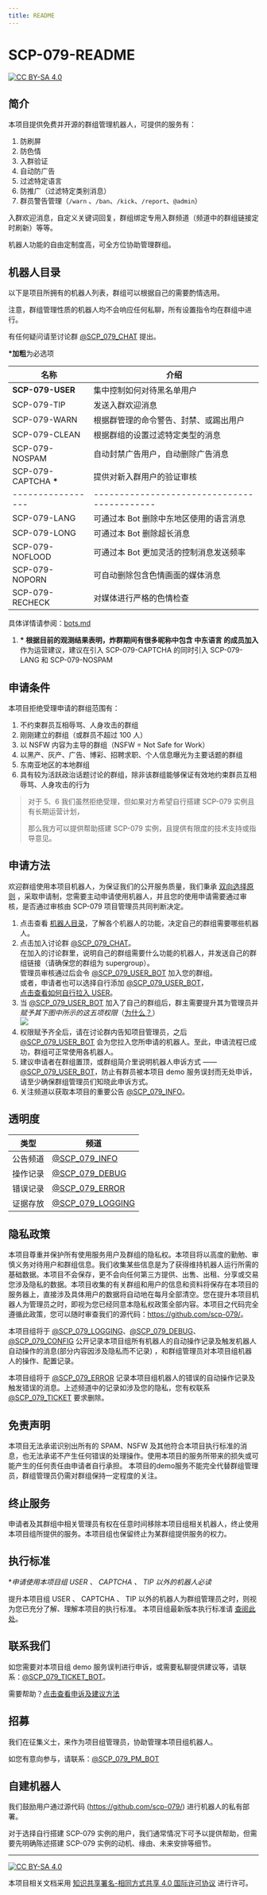```yaml
---
title: README
---
```


<link rel="stylesheet" href="/css/chinese.css">

# SCP-079-README

[![CC BY-SA 4.0][cc-by-sa-shield]][cc-by-sa]

## 简介

本项目提供免费并开源的群组管理机器人，可提供的服务有：

1. 防刷屏
2. 防色情
3. 入群验证
4. 自动防广告
5. 过滤特定语言
6. 防推广（过滤特定类别消息）
7. 群员警告管理（`/warn` 、`/ban`、`/kick`、`/report`、`@admin`）

入群欢迎消息，自定义关键词回复，群组绑定专用入群频道（频道中的群组链接定时刷新）等等。

机器人功能的自由定制度高，可全方位协助管理群组。

## 机器人目录

以下是项目所拥有的机器人列表，群组可以根据自己的需要酌情选用。

注意，群组管理性质的机器人均不会响应任何私聊，所有设置指令均在群组中进行。

有任何疑问请至讨论群 [@SCP_079_CHAT](https://t.me/SCP_079_CHAT) 提出。

**\*加粗**为必选项

| 名称              | 介绍                                        |
| ----------------- | ------------------------------------------- |
| **SCP-079-USER**  | 集中控制如何对待黑名单用户                  |
| SCP-079-TIP       | 发送入群欢迎消息                            |
| SCP-079-WARN      | 根据群管理的命令警告、封禁、或踢出用户      |
| SCP-079-CLEAN     | 根据群组的设置过滤特定类型的消息            |
| SCP-079-NOSPAM    | 自动封禁广告用户，自动删除广告消息          |
| SCP-079-CAPTCHA **\***  | 提供对新入群用户的验证审核                  |
| ----------------- | ------------------------------------------- |
| SCP-079-LANG      | 可通过本 Bot 删除中东地区使用的语言消息     |
| SCP-079-LONG      | 可通过本 Bot 删除超长消息                   |
| SCP-079-NOFLOOD   | 可通过本 Bot 更加灵活的控制消息发送频率     |
| SCP-079-NOPORN    | 可自动删除包含色情画面的媒体消息            |
| SCP-079-RECHECK   | 对媒体进行严格的色情检查                    |

具体详情请参阅：[bots.md](bots.md)

1. **\* 根据目前的观测结果表明，炸群期间有很多昵称中包含 中东语言 的成员加入**
<br>作为运营建议，建议在引入 SCP-079-CAPTCHA 的同时引入 SCP-079-LANG 和 SCP-079-NOSPAM

## 申请条件

本项目拒绝受理申请的群组范围有：

1. 不约束群员互相辱骂、人身攻击的群组
2. 刚刚建立的群组（或群员不超过 100 人）
3. 以 NSFW 内容为主导的群组（NSFW = Not Safe for Work）
4. 以黑产、灰产、广告、博彩、招聘求职、个人信息曝光为主要话题的群组
5. 东南亚地区的本地群组
6. 具有较为活跃政治话题讨论的群组，除非该群组能够保证有效地约束群员互相辱骂、人身攻击的行为

> 对于 5、6 我们虽然拒绝受理，但如果对方希望自行搭建 SCP-079 实例且有长期运营计划，
>
> 那么我方可以提供帮助搭建 SCP-079 实例，且提供有限度的技术支持或指导意见。

## 申请方法

欢迎群组使用本项目机器人，为保证我们的公开服务质量，我们秉承 [双向选择原则](https://scp-079.org/principles-zh/) ，采取申请制，您需要主动申请使用机器人，并且您的使用申请需要通过审核，是否通过审核由 SCP-079 项目管理员共同判断决定。

1. 点击查看 [机器人目录](#机器人目录)，了解各个机器人的功能，决定自己的群组需要哪些机器人。
2. 点击加入讨论群 [@SCP_079_CHAT](https://t.me/SCP_079_CHAT)。
<br>在加入的讨论群里，说明自己的群组需要什么功能的机器人，并发送自己的群组链接（请确保您的群组为 supergroup）。
<br>管理员审核通过后会令 [\@SCP_079_USER_BOT](https://t.me/SCP_079_USER_BOT) 加入您的群组。
<br>或者，申请者也可以选择自行添加 [@SCP_079_USER_BOT](https://t.me/SCP_079_USER_BOT)，
<br>[点击查看如何自行拉入 USER](https://telegra.ph/SCP-079-USER-JOIN-12-04)。
3. 当 [@SCP_079_USER_BOT](https://t.me/SCP_079_USER_BOT) 加入了自己的群组后，群主需要提升其为管理员并*赋予其下图中所示的这五项权限*（[为什么？](https://telegra.ph/SCP-079-USER-12-04#%E9%97%AE%E4%B8%8E%E7%AD%94)）
<br>![](/images/user-settings.jpg)
4. 权限赋予齐全后，请在讨论群内告知项目管理员，之后 [@SCP_079_USER_BOT](https://t.me/SCP_079_USER_BOT) 会为您拉入您所申请的机器人。至此，申请流程已成功，群组可正常使用各机器人。
5. 建议申请者在群组置顶，或群组简介里说明机器人申诉方式 —— [@SCP_079_USER_BOT](https://t.me/SCP_079_USER_BOT)，防止有群员被本项目 demo 服务误封而无处申诉，请至少确保群组管理员们知晓此申诉方式。
6. 关注频道以获取本项目的重要公告 [@SCP_079_INFO](https://t.me/SCP_079_INFO)。

## 透明度

| 类型     | 频道                                             |
| -------- | ------------------------------------------------ |
| 公告频道 | [@SCP_079_INFO](https://t.me/SCP_079_INFO)       |
| 操作记录 | [@SCP_079_DEBUG](https://t.me/SCP_079_DEBUG)     |
| 错误记录 | [@SCP_079_ERROR](https://t.me/SCP_079_ERROR)     |
| 证据存放 | [@SCP_079_LOGGING](https://t.me/SCP_079_LOGGING) |

## 隐私政策

本项目尊重并保护所有使用服务用户及群组的隐私权。本项目将以高度的勤勉、审慎义务对待用户和群组信息。我们收集某些信息是为了获得维持机器人运行所需的基础数据。本项目不会保存，更不会向任何第三方提供、出售、出租、分享或交易您涉及隐私的数据。本项目收集的有关群组和用户的信息和资料将保存在本项目的服务器上，直接涉及具体用户的数据将自动地在每月全部清空。您在提升本项目机器人为管理员之时，即视为您已经同意本隐私权政策全部内容。本项目之代码完全遵循此政策，您可以随时审查我们的源代码：<https://github.com/scp-079/>。

本项目组将于 [@SCP_079_LOGGING](https://t.me/SCP_079_LOGGING)、[@SCP_079_DEBUG](https://t.me/SCP_079_DEBUG)、[@SCP_079_CONFIG](https://t.me/SCP_079_CONFIG) 公开记录本项目组所有机器人的自动操作记录及触发机器人自动操作的消息(部分内容因涉及隐私而不记录) ，和群组管理员对本项目组机器人的操作、配置记录。

本项目组将于 [@SCP_079_ERROR](https://t.me/SCP_079_ERROR) 记录本项目组机器人的错误的自动操作记录及触发错误的消息。上述频道中的记录如涉及您的隐私，您有权联系 [@SCP_079_TICKET](https://t.me/SCP_079_TICKET_BOT) 要求删除。

## 免责声明

本项目无法承诺识别出所有的 SPAM、NSFW 及其他符合本项目执行标准的消息，也无法承诺不产生任何错误的处理操作。使用本项目的服务所带来的损失或可能产生的任何责任由申请者自行承担。
本项目的demo服务不能完全代替群组管理员，群组管理员仍需对群组保持一定程度的关注。

## 终止服务

申请者及其群组中相关管理员有权在任意时间移除本项目组相关机器人，终止使用本项目组所提供的服务。本项目组也保留终止为某群组提供服务的权力。

## 执行标准

\**申请使用本项目组 USER 、 CAPTCHA 、 TIP 以外的机器人必读*

提升本项目组 USER 、 CAPTCHA 、 TIP 以外的机器人为群组管理员之时，则视为您已充分了解、理解本项目的执行标准。
本项目组最新版本执行标准请 [查阅此处](rule.md)。

## 联系我们

如您需要对本项目组 demo 服务误判进行申诉，或需要私聊提供建议等，请联系：[@SCP_079_TICKET_BOT](https://t.me/SCP_079_TICKET_BOT)。

需要帮助？[点击查看申诉及建议方法](https://telegra.ph/SCP-079-TICKET-12-05)

## 招募

我们在征集义士，来作为项目组管理员，协助管理本项目组机器人。

如您有意向参与，请联系：[@SCP_079_PM_BOT](https://t.me/SCP_079_PM_BOT)

## 自建机器人

我们鼓励用户通过源代码 (<https://github.com/scp-079/>) 进行机器人的私有部署。

对于选择自行搭建 SCP-079 实例的用户，我们通常情况下可予以提供帮助，但需要先明确陈述搭建 SCP-079 实例的动机、缘由、未来安排等细节。

---

[![CC BY-SA 4.0][cc-by-sa-image]][cc-by-sa]

本项目相关文档采用 [知识共享署名-相同方式共享 4.0 国际许可协议][cc-by-sa] 进行许可。

[cc-by-sa]: http://creativecommons.org/licenses/by-sa/4.0/
[cc-by-sa-image]: https://licensebuttons.net/l/by-sa/4.0/88x31.png
[cc-by-sa-shield]: https://img.shields.io/badge/License-CC%20BY--SA%204.0-lightgrey.svg
